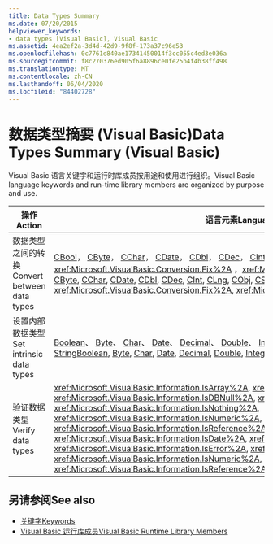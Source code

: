 ```yaml
---
title: Data Types Summary
ms.date: 07/20/2015
helpviewer_keywords:
- data types [Visual Basic], Visual Basic
ms.assetid: 4ea2ef2a-3d4d-42d9-9f8f-173a37c96e53
ms.openlocfilehash: 0c7761e840ae17341450014f3cc055c4ed3e036a
ms.sourcegitcommit: f8c270376ed905f6a8896ce0fe25b4f4b38ff498
ms.translationtype: MT
ms.contentlocale: zh-CN
ms.lasthandoff: 06/04/2020
ms.locfileid: "84402728"
---
```

# <a name="data-types-summary-visual-basic"></a><span data-ttu-id="939d4-102">数据类型摘要 (Visual Basic)</span><span class="sxs-lookup"><span data-stu-id="939d4-102">Data Types Summary (Visual Basic)</span></span>
<span data-ttu-id="939d4-103">Visual Basic 语言关键字和运行时库成员按用途和使用进行组织。</span><span class="sxs-lookup"><span data-stu-id="939d4-103">Visual Basic language keywords and run-time library members are organized by purpose and use.</span></span>  
  
|<span data-ttu-id="939d4-104">操作</span><span class="sxs-lookup"><span data-stu-id="939d4-104">Action</span></span>|<span data-ttu-id="939d4-105">语言元素</span><span class="sxs-lookup"><span data-stu-id="939d4-105">Language element</span></span>|  
|------------|----------------------|  
|<span data-ttu-id="939d4-106">数据类型之间的转换</span><span class="sxs-lookup"><span data-stu-id="939d4-106">Convert between data types</span></span>|<span data-ttu-id="939d4-107">[CBool](../functions/type-conversion-functions.md)， [CByte](../functions/type-conversion-functions.md)， [CChar](../functions/type-conversion-functions.md)， [CDate](../functions/type-conversion-functions.md)， [CDbl](../functions/type-conversion-functions.md)， [CDec](../functions/type-conversion-functions.md)， [CInt](../functions/type-conversion-functions.md)， [CLng](../functions/type-conversion-functions.md)， [CObj](../functions/type-conversion-functions.md)， [CShort](../functions/type-conversion-functions.md)， [CSng](../functions/type-conversion-functions.md)， [CStr](../functions/type-conversion-functions.md)， <xref:Microsoft.VisualBasic.Conversion.Fix%2A> ，<xref:Microsoft.VisualBasic.Conversion.Int%2A></span><span class="sxs-lookup"><span data-stu-id="939d4-107">[CBool](../functions/type-conversion-functions.md), [CByte](../functions/type-conversion-functions.md), [CChar](../functions/type-conversion-functions.md), [CDate](../functions/type-conversion-functions.md), [CDbl](../functions/type-conversion-functions.md), [CDec](../functions/type-conversion-functions.md), [CInt](../functions/type-conversion-functions.md), [CLng](../functions/type-conversion-functions.md), [CObj](../functions/type-conversion-functions.md), [CShort](../functions/type-conversion-functions.md), [CSng](../functions/type-conversion-functions.md), [CStr](../functions/type-conversion-functions.md), <xref:Microsoft.VisualBasic.Conversion.Fix%2A>, <xref:Microsoft.VisualBasic.Conversion.Int%2A></span></span>|  
|<span data-ttu-id="939d4-108">设置内部数据类型</span><span class="sxs-lookup"><span data-stu-id="939d4-108">Set intrinsic data types</span></span>|<span data-ttu-id="939d4-109">[Boolean](../data-types/boolean-data-type.md)、 [Byte](../data-types/byte-data-type.md)、 [Char](../data-types/char-data-type.md)、 [Date](../data-types/date-data-type.md)、 [Decimal](../data-types/decimal-data-type.md)、 [Double](../data-types/double-data-type.md)、 [Integer](../data-types/integer-data-type.md)、 [Long](../data-types/long-data-type.md)、 [Object](../data-types/object-data-type.md)、 [Short](../data-types/short-data-type.md)、 [Single](../data-types/single-data-type.md)、 [String](../data-types/string-data-type.md)</span><span class="sxs-lookup"><span data-stu-id="939d4-109">[Boolean](../data-types/boolean-data-type.md), [Byte](../data-types/byte-data-type.md), [Char](../data-types/char-data-type.md), [Date](../data-types/date-data-type.md), [Decimal](../data-types/decimal-data-type.md), [Double](../data-types/double-data-type.md), [Integer](../data-types/integer-data-type.md), [Long](../data-types/long-data-type.md), [Object](../data-types/object-data-type.md), [Short](../data-types/short-data-type.md), [Single](../data-types/single-data-type.md), [String](../data-types/string-data-type.md)</span></span>|  
|<span data-ttu-id="939d4-110">验证数据类型</span><span class="sxs-lookup"><span data-stu-id="939d4-110">Verify data types</span></span>|<span data-ttu-id="939d4-111"><xref:Microsoft.VisualBasic.Information.IsArray%2A>, <xref:Microsoft.VisualBasic.Information.IsDate%2A>, <xref:Microsoft.VisualBasic.Information.IsDBNull%2A>, <xref:Microsoft.VisualBasic.Information.IsError%2A>, <xref:Microsoft.VisualBasic.Information.IsNothing%2A>, <xref:Microsoft.VisualBasic.Information.IsNumeric%2A>, <xref:Microsoft.VisualBasic.Information.IsReference%2A></span><span class="sxs-lookup"><span data-stu-id="939d4-111"><xref:Microsoft.VisualBasic.Information.IsArray%2A>, <xref:Microsoft.VisualBasic.Information.IsDate%2A>, <xref:Microsoft.VisualBasic.Information.IsDBNull%2A>, <xref:Microsoft.VisualBasic.Information.IsError%2A>, <xref:Microsoft.VisualBasic.Information.IsNothing%2A>, <xref:Microsoft.VisualBasic.Information.IsNumeric%2A>, <xref:Microsoft.VisualBasic.Information.IsReference%2A></span></span>|  
  
## <a name="see-also"></a><span data-ttu-id="939d4-112">另请参阅</span><span class="sxs-lookup"><span data-stu-id="939d4-112">See also</span></span>

- [<span data-ttu-id="939d4-113">关键字</span><span class="sxs-lookup"><span data-stu-id="939d4-113">Keywords</span></span>](index.md)
- [<span data-ttu-id="939d4-114">Visual Basic 运行库成员</span><span class="sxs-lookup"><span data-stu-id="939d4-114">Visual Basic Runtime Library Members</span></span>](../runtime-library-members.md)
